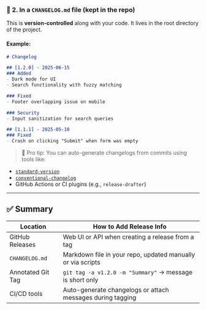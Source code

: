 

### 🧩 2. In a `CHANGELOG.md` file (kept in the repo)

This is **version-controlled** along with your code. It lives in the root directory of the project.

#### Example:

```markdown
# Changelog

## [1.2.0] - 2025-06-15
### Added
- Dark mode for UI
- Search functionality with fuzzy matching

### Fixed
- Footer overlapping issue on mobile

### Security
- Input sanitization for search queries

## [1.1.1] - 2025-05-10
### Fixed
- Crash on clicking "Submit" when form was empty
```

> 🔹 Pro tip: You can auto-generate changelogs from commits using tools like:

* [`standard-version`](https://github.com/conventional-changelog/standard-version)
* [`conventional-changelog`](https://github.com/conventional-changelog/conventional-changelog)
* GitHub Actions or CI plugins (e.g., `release-drafter`)

---

## ✅ Summary

| Location          | How to Add Release Info                                     |
| ----------------- | ----------------------------------------------------------- |
| GitHub Releases   | Web UI or API when creating a release from a tag            |
| `CHANGELOG.md`    | Markdown file in your repo, updated manually or via scripts |
| Annotated Git Tag | `git tag -a v1.2.0 -m "Summary"` → message is short only    |
| CI/CD tools       | Auto-generate changelogs or attach messages during tagging  |

